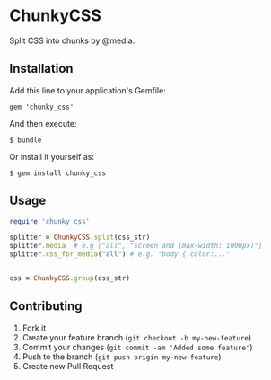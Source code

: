 # ChunkyCSS

Split CSS into chunks by @media.

## Installation

Add this line to your application's Gemfile:

    gem 'chunky_css'

And then execute:

    $ bundle

Or install it yourself as:

    $ gem install chunky_css

## Usage

```ruby
require 'chunky_css'

splitter = ChunkyCSS.split(css_str)
splitter.media  # e.g ["all", "screen and (max-width: 1000px)"]
splitter.css_for_media("all") # e.g. "body { color:..."


css = ChunkyCSS.group(css_str)
```


## Contributing

1. Fork it
2. Create your feature branch (`git checkout -b my-new-feature`)
3. Commit your changes (`git commit -am 'Added some feature'`)
4. Push to the branch (`git push origin my-new-feature`)
5. Create new Pull Request
